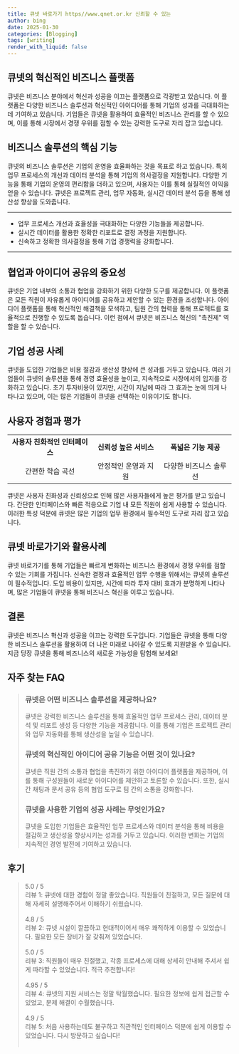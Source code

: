 ```yaml
---
title: 큐넷 바로가기 https//www.qnet.or.kr 신뢰할 수 있는
author: bing
date: 2025-01-30
categories: [Blogging]
tags: [writing]
render_with_liquid: false
---
```



<h2 id='큐넷의 혁신적인 비즈니스 플랫폼'>큐넷의 혁신적인 비즈니스 플랫폼</h2>

<p>큐넷은 비즈니스 분야에서 혁신과 성공을 이끄는 플랫폼으로 각광받고 있습니다. 이 플랫폼은 다양한 비즈니스 솔루션과 혁신적인 아이디어를 통해 기업의 성과를 극대화하는 데 기여하고 있습니다. 기업들은 큐넷을 활용하여 효율적인 비즈니스 관리를 할 수 있으며, 이를 통해 시장에서 경쟁 우위를 점할 수 있는 강력한 도구로 자리 잡고 있습니다.</p>

<h2 id='비즈니스 솔루션의 핵심 기능'>비즈니스 솔루션의 핵심 기능</h2>

<p>큐넷의 비즈니스 솔루션은 기업의 운영을 효율화하는 것을 목표로 하고 있습니다. 특히 업무 프로세스의 개선과 데이터 분석을 통해 기업의 의사결정을 지원합니다. 다양한 기능을 통해 기업의 운영의 편리함을 더하고 있으며, 사용자는 이를 통해 실질적인 이익을 얻을 수 있습니다. 큐넷은 프로젝트 관리, 업무 자동화, 실시간 데이터 분석 등을 통해 생산성 향상을 도와줍니다.</p>

<hr />

<ul>
    <li>업무 프로세스 개선과 효율성을 극대화하는 다양한 기능들을 제공합니다.</li>
    <li>실시간 데이터를 활용한 정확한 리포트로 결정 과정을 지원합니다.</li>
    <li>신속하고 정확한 의사결정을 통해 기업 경쟁력을 강화합니다.</li>
</ul>

<hr />

<h2 id='협업과 아이디어 공유의 중요성'>협업과 아이디어 공유의 중요성</h2>

<p>큐넷은 기업 내부의 소통과 협업을 강화하기 위한 다양한 도구를 제공합니다. 이 플랫폼은 모든 직원이 자유롭게 아이디어를 공유하고 제안할 수 있는 환경을 조성합니다. 아이디어 플랫폼을 통해 혁신적인 해결책을 모색하고, 팀원 간의 협력을 통해 프로젝트를 효율적으로 진행할 수 있도록 돕습니다. 이런 점에서 큐넷은 비즈니스 혁신의 "촉진제" 역할을 할 수 있습니다.</p>

<h2 id='기업 성공 사례'>기업 성공 사례</h2>

<p>큐넷을 도입한 기업들은 비용 절감과 생산성 향상에 큰 성과를 거두고 있습니다. 여러 기업들이 큐넷의 솔루션을 통해 경영 효율성을 높이고, 지속적으로 시장에서의 입지를 강화하고 있습니다. 초기 투자비용이 있지만, 시간이 지남에 따라 그 효과는 눈에 띄게 나타나고 있으며, 이는 많은 기업들이 큐넷을 선택하는 이유이기도 합니다.</p>

<h2 id='사용자 경험과 평가'>사용자 경험과 평가</h2>

<table>
    <tr>
        <td style="text-align: center; height: 17px;"><b>사용자 친화적인 인터페이스</b></td>
        <td style="text-align: center; height: 17px;"><b>신뢰성 높은 서비스</b></td>
        <td style="text-align: center; height: 17px;"><b>폭넓은 기능 제공</b></td>
    </tr>
    <tr>
        <td style="text-align: center; height: 17px;">간편한 학습 곡선</td>
        <td style="text-align: center; height: 17px;">안정적인 운영과 지원</td>
        <td style="text-align: center; height: 17px;">다양한 비즈니스 솔루션</td>
    </tr>
</table>

<p>큐넷은 사용자 친화성과 신뢰성으로 인해 많은 사용자들에게 높은 평가를 받고 있습니다. 간단한 인터페이스와 빠른 적응으로 기업 내 모든 직원이 쉽게 사용할 수 있습니다. 이러한 특성 덕분에 큐넷은 많은 기업의 업무 환경에서 필수적인 도구로 자리 잡고 있습니다.</p>

<h2 id='큐넷 바로가기와 활용사례'>큐넷 바로가기와 활용사례</h2>

<p>큐넷 바로가기를 통해 기업들은 빠르게 변화하는 비즈니스 환경에서 경쟁 우위를 점할 수 있는 기회를 가집니다. 신속한 결정과 효율적인 업무 수행을 위해서는 큐넷의 솔루션이 필수적입니다. 도입 비용이 있지만, 시간에 따라 투자 대비 효과가 분명하게 나타나며, 많은 기업들이 큐넷을 통해 비즈니스 혁신을 이루고 있습니다.</p>

<h2 id='결론'>결론</h2>

<p>큐넷은 비즈니스 혁신과 성공을 이끄는 강력한 도구입니다. 기업들은 큐넷을 통해 다양한 비즈니스 솔루션을 활용하여 더 나은 미래로 나아갈 수 있도록 지원받을 수 있습니다. 지금 당장 큐넷을 통해 비즈니스의 새로운 가능성을 탐험해 보세요!</p>


<h2 id='자주_찾는_FAQ'>자주 찾는 FAQ</h2>
<div itemscope="" itemtype="https://schema.org/FAQPage"> 
<blockquote> 
<div itemscope="" itemprop="mainEntity" itemtype="https://schema.org/Question"> 
<h3 itemprop="name">큐넷은 어떤 비즈니스 솔루션을 제공하나요?</h3> 
<div itemscope="" itemprop="acceptedAnswer" itemtype="https://schema.org/Answer"> 
<span itemprop="text"> 
<p>큐넷은 강력한 비즈니스 솔루션을 통해 효율적인 업무 프로세스 관리, 데이터 분석 및 리포트 생성 등 다양한 기능을 제공합니다. 이를 통해 기업은 프로젝트 관리와 업무 자동화를 통해 생산성을 높일 수 있습니다.</p> 
</span> 
</div> 
</div> 
<div itemscope="" itemprop="mainEntity" itemtype="https://schema.org/Question"> 
<h3 itemprop="name">큐넷의 혁신적인 아이디어 공유 기능은 어떤 것이 있나요?</h3> 
<div itemscope="" itemprop="acceptedAnswer" itemtype="https://schema.org/Answer"> 
<span itemprop="text"> 
<p>큐넷은 직원 간의 소통과 협업을 촉진하기 위한 아이디어 플랫폼을 제공하며, 이를 통해 구성원들이 새로운 아이디어를 제안하고 토론할 수 있습니다. 또한, 실시간 채팅과 문서 공유 등의 협업 도구로 팀 간의 소통을 강화합니다.</p> 
</span> 
</div> 
</div> 
<div itemscope="" itemprop="mainEntity" itemtype="https://schema.org/Question"> 
<h3 itemprop="name">큐넷을 사용한 기업의 성공 사례는 무엇인가요?</h3> 
<div itemscope="" itemprop="acceptedAnswer" itemtype="https://schema.org/Answer"> 
<span itemprop="text"> 
<p>큐넷을 도입한 기업들은 효율적인 업무 프로세스와 데이터 분석을 통해 비용을 절감하고 생산성을 향상시키는 성과를 거두고 있습니다. 이러한 변화는 기업의 지속적인 경영 발전에 기여하고 있습니다.</p> 
</span> 
</div> 
</div> 
</blockquote> 
</div>
<h2 id='후기'>후기</h2>
<div itemscope itemtype="https://schema.org/Product">
  <blockquote>
  <div itemprop="review" itemscope itemtype="https://schema.org/Review">
      <div itemprop="reviewRating" itemscope itemtype="https://schema.org/Rating"> <span itemprop="ratingValue">5.0</span> / <span itemprop="bestRating">5</span> </div>
      <span itemprop="reviewBody">리뷰 1: 큐넷에 대한 경험이 정말 좋았습니다. 직원들이 친절하고, 모든 질문에 대해 자세히 설명해주어서 이해하기 쉬웠습니다.</span>
  </div>
  <br>
  <div itemprop="review" itemscope itemtype="https://schema.org/Review">
      <div itemprop="reviewRating" itemscope itemtype="https://schema.org/Rating"> <span itemprop="ratingValue">4.8</span> / <span itemprop="bestRating">5</span> </div>
      <span itemprop="reviewBody">리뷰 2: 큐넷 시설이 깔끔하고 현대적이어서 매우 쾌적하게 이용할 수 있었습니다. 필요한 모든 장비가 잘 갖춰져 있었습니다.</span>
  </div>
  <br>
  <div itemprop="review" itemscope itemtype="https://schema.org/Review">
      <div itemprop="reviewRating" itemscope itemtype="https://schema.org/Rating"> <span itemprop="ratingValue">5.0</span> / <span itemprop="bestRating">5</span> </div>
      <span itemprop="reviewBody">리뷰 3: 직원들이 매우 친절했고, 각종 프로세스에 대해 상세히 안내해 주셔서 쉽게 따라할 수 있었습니다. 적극 추천합니다!</span>
  </div>
  <br>
  <div itemprop="review" itemscope itemtype="https://schema.org/Review">
      <div itemprop="reviewRating" itemscope itemtype="https://schema.org/Rating"> <span itemprop="ratingValue">4.95</span> / <span itemprop="bestRating">5</span> </div>
      <span itemprop="reviewBody">리뷰 4: 큐넷의 지원 서비스는 정말 탁월했습니다. 필요한 정보에 쉽게 접근할 수 있었고, 문제 해결이 수월했습니다.</span>
  </div>
  <br>
  <div itemprop="review" itemscope itemtype="https://schema.org/Review">
      <div itemprop="reviewRating" itemscope itemtype="https://schema.org/Rating"> <span itemprop="ratingValue">4.9</span> / <span itemprop="bestRating">5</span> </div>
      <span itemprop="reviewBody">리뷰 5: 처음 사용하는데도 불구하고 직관적인 인터페이스 덕분에 쉽게 이용할 수 있었습니다. 다시 방문하고 싶습니다!</span>
  </div>
  <br>
  </blockquote>
</div>
